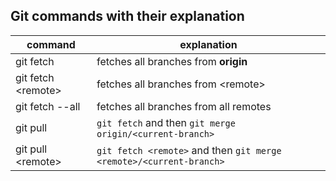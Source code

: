 ## Git commands with their explanation

| command | explanation |
| --------------- | ----------- |
| git fetch | fetches all branches from **origin** |
| git fetch \<remote> | fetches all branches from \<remote>  |
| git fetch --all | fetches all branches from all remotes |
| git pull | ```git fetch``` and then ```git merge origin/<current-branch>``` |
| git pull \<remote> | ```git fetch <remote>``` and then ```git merge <remote>/<current-branch>``` |
